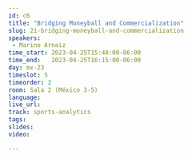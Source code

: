 ```yaml
---
id: c6
title: "Bridging Moneyball and Commercialization"
slug: 21-bridging-moneyball-and-commercialization
speakers:
 - Marino Arnaiz
time_start: 2023-04-25T15:40:00-06:00
time_end:   2023-04-25T16:15:00-06:00
day: mx-23
timeslot: 5
timeorder: 2
room: Sala 2 (México 3-5)
language: 
live_url: 
track: sports-analytics
tags:
slides: 
video: 

---
```


